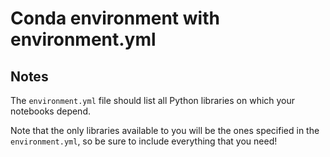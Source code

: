 # Conda environment with environment.yml

## Notes
The `environment.yml` file should list all Python libraries on which your notebooks
depend.

Note that the only libraries available to you will be the ones specified in
the `environment.yml`, so be sure to include everything that you need! 
